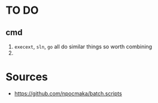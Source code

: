 # TO DO

## cmd

1. `execext`, `sln`, `go` all do similar things so worth combining
2. 

# Sources

- https://github.com/npocmaka/batch.scripts
